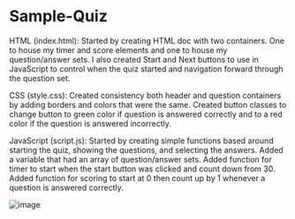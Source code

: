 # Sample-Quiz

HTML (index.html):
Started by creating HTML doc with two containers. One to house my timer and score elements and one to house my question/answer sets. 
I also created Start and Next buttons to use in JavaScript to control when the quiz started and navigation forward through the question set. 

CSS (style.css):
Created consistency both header and question containers by adding borders and colors that were the same. 
Created button classes to change button to green color if question is answered correctly and to a red color if the question is answered incorrectly. 

JavaScript (script.js):
Started by creating simple functions based around starting the quiz, showing the questions, and selecting the answers. 
Added a variable that had an array of question/answer sets. 
Added function for timer to start when the start button was clicked and count down from 30.
Added function for scoring to start at 0 then count up by 1 whenever a question is answered correctly.




![image](https://user-images.githubusercontent.com/80643240/119275640-391be880-bbe4-11eb-87cc-e5cf76edd6d4.png)


